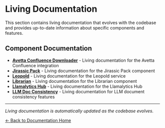 # Living Documentation

This section contains living documentation that evolves with the codebase and provides up-to-date information about specific components and features.

## Component Documentation
- **[Avetta Confluence Downloader](AvettaConfluenceDownloader_Living.md)** - Living documentation for the Avetta Confluence integration
- **[Jirassic Pack](JirassicPack_Living.md)** - Living documentation for the Jirassic Pack component
- **[Leopold](Leopold_Living.md)** - Living documentation for the Leopold service
- **[Librarian](Librarian_Living.md)** - Living documentation for the Librarian component
- **[Llamalytics Hub](LlamalyticsHub_Living.md)** - Living documentation for the Llamalytics Hub
- **[LLM Doc Consistency](LLM_Doc_Consistency_Living.md)** - Living documentation for LLM document consistency features

---

*Living documentation is automatically updated as the codebase evolves.*

[← Back to Documentation Home](../README.md)
